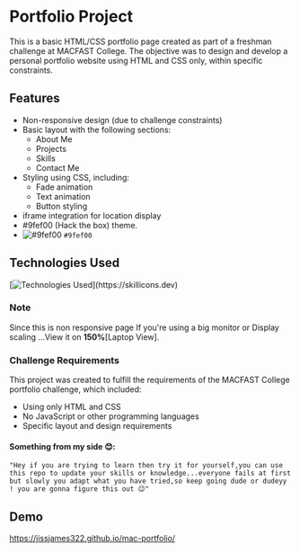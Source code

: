 
# Portfolio Project

This is a basic HTML/CSS portfolio page created as part of a freshman challenge at MACFAST College. The objective was to design and develop a personal portfolio website using HTML and CSS only, within specific constraints.


## Features



- Non-responsive design (due to challenge constraints)
- Basic layout with the following sections:
    - About Me
    - Projects
    - Skills
    - Contact Me
- Styling using CSS, including:
    - Fade animation
    - Text animation
    - Button styling
- iframe integration for location display
- #9fef00 (Hack the box) theme.
- ![#9fef00](https://placehold.co/15x15/9fef00/9fef00.png) `#9fef00`


## Technologies Used

[![Technologies Used](https://skillicons.dev/icons?i=html,css,)](https://skillicons.dev)

### Note

Since this is non responsive page If you're using a big monitor or Display scaling ...View it on **150%**[Laptop View].

### Challenge Requirements

This project was created to fulfill the requirements of the MACFAST College  portfolio challenge, which included:


- Using only HTML and CSS
- No JavaScript or other programming languages
- Specific layout and design requirements

#### Something from my side 😊:

`"Hey if you are trying to learn then try it for yourself,you can use this repo to update your skills or knowledge...everyone fails at first but slowly you adapt what you have tried,so keep going dude or dudeyy ! you are gonna figure this out 😉"`


## Demo

https://jissjames322.github.io/mac-portfolio/
